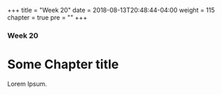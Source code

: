 +++
title = "Week 20"
date = 2018-08-13T20:48:44-04:00
weight = 115
chapter = true
pre = "<b></b>"
+++

### Week 20

# Some Chapter title

Lorem Ipsum.
